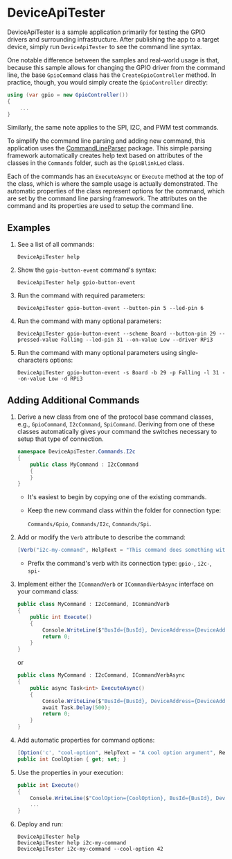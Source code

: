 ﻿# DeviceApiTester

DeviceApiTester is a sample application primarily for testing the GPIO drivers and surrounding infrastructure.  After publishing the app to a target device, simply run `DeviceApiTester` to see the command line syntax.

One notable difference between the samples and real-world usage is that, because this sample allows for changing the GPIO driver from the command line, the base `GpioCommand` class has the `CreateGpioController` method. In practice, though, you would simply create the `GpioController` directly:

```csharp
using (var gpio = new GpioController())
{
    ...
}
```

Similarly, the same note applies to the SPI, I2C, and PWM test commands.

To simplify the command line parsing and adding new command, this application uses the
[CommandLineParser](https://github.com/commandlineparser/commandline) package. This simple parsing framework automatically creates help text based on attributes of the classes in the `Commands` folder, such as the `GpioBlinkLed` class.

Each of the commands has an `ExecuteAsync` or `Execute` method at the top of the class, which is where the sample usage is actually demonstrated. The automatic properties of the class represent options for the command, which are set by the command line parsing framework. The attributes on the command and its properties are used to setup the command line.

## Examples

1. See a list of all commands:

    `DeviceApiTester help`

2. Show the `gpio-button-event` command's syntax:

    `DeviceApiTester help gpio-button-event`

3. Run the command with required parameters:

    `DeviceApiTester gpio-button-event --button-pin 5 --led-pin 6`

4. Run the command with many optional parameters:

    `DeviceApiTester gpio-button-event --scheme Board --button-pin 29 --pressed-value Falling --led-pin 31 --on-value Low --driver RPi3`

5. Run the command with many optional parameters using single-characters options:

    `DeviceApiTester gpio-button-event -s Board -b 29 -p Falling -l 31 --on-value Low -d RPi3`

## Adding Additional Commands

1. Derive a new class from one of the protocol base command classes, e.g., `GpioCommand`, `I2cCommand`, `SpiCommand`.  Deriving from one of these classes automatically gives your command the switches necessary to setup that type of connection.

    ```csharp
    namespace DeviceApiTester.Commands.I2c
    {
        public class MyCommand : I2cCommand
        {
        }
    }
    ```

    - It's easiest to begin by copying one of the existing commands.
    - Keep the new command class within the folder for connection type:

      `Commands/Gpio`, `Commands/I2c`, `Commands/Spi`.

2. Add or modify the `Verb` attribute to describe the command:

    ```csharp
    [Verb("i2c-my-command", HelpText = "This command does something with an I2C connection.")]
    ```

    - Prefix the command's verb with its connection type: `gpio-`, `i2c-`, `spi-`  

3. Implement either the `ICommandVerb` or `ICommandVerbAsync` interface on your command class:

    ```csharp
    public class MyCommand : I2cCommand, ICommandVerb
    {
        public int Execute()
        {
            Console.WriteLine($"BusId={BusId}, DeviceAddress={DeviceAddress}");
            return 0;
        }
    }
    ```

    or

    ```csharp
    public class MyCommand : I2cCommand, ICommandVerbAsync
    {
        public async Task<int> ExecuteAsync()
        {
            Console.WriteLine($"BusId={BusId}, DeviceAddress={DeviceAddress}");
            await Task.Delay(500);
            return 0;
        }
    }
    ```

4. Add automatic properties for command options:

    ```csharp
    [Option('c', "cool-option", HelpText = "A cool option argument", Required = false, Default = 0)]
    public int CoolOption { get; set; }
    ```

5. Use the properties in your execution:

    ```csharp
    public int Execute()
    {
        Console.WriteLine($"CoolOption={CoolOption}, BusId={BusId}, DeviceAddress={DeviceAddress}");
        ...
    }
    ```

6. Deploy and run:

    ```shell
    DeviceApiTester help
    DeviceApiTester help i2c-my-command
    DeviceApiTester i2c-my-command --cool-option 42
    ```
